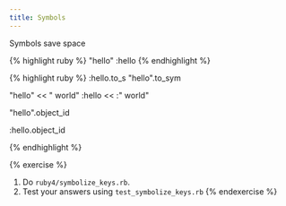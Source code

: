 ```yaml
---
title: Symbols
---
```


Symbols save space

{% highlight ruby %}
"hello"
:hello
{% endhighlight %}

{% highlight ruby %}
:hello.to_s
"hello".to_sym


"hello" << " world"
:hello << :" world"

"hello".object_id

:hello.object_id

{% endhighlight %}

{% exercise %}
1. Do `ruby4/symbolize_keys.rb`.
2. Test your answers using `test_symbolize_keys.rb`
{% endexercise %}